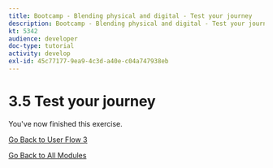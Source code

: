 ```yaml
---
title: Bootcamp - Blending physical and digital - Test your journey
description: Bootcamp - Blending physical and digital - Test your journey
kt: 5342
audience: developer
doc-type: tutorial
activity: develop
exl-id: 45c77177-9ea9-4c3d-a40e-c04a747938eb
---
```

# 3.5 Test your journey

You've now finished this exercise.

[Go Back to User Flow 3](./uc3.md)

[Go Back to All Modules](../../overview.md)
